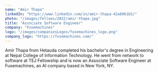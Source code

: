 ```yaml
---
name: "Amir Thapa"
linkedIn: "https://www.linkedin.com/in/amir-thapa-42a8961b5/"
photo: "/images/fellows/2022/amir-thapa.jpg"
title: "Associate Software Engineer"
company: "Fusemachines"
logo: "/images/companiesLogos/fusemachines_logo.png"
company_logo: "https://fusemachines.com/"
---
```


Amir Thapa from Hetauda completed his bachelor's degree in Engineering at Nepal College of Information Technology. He went from network to software at TEJ Fellowship and is now an Associate Software Engineer at Fusemachines, an AI company based in New York, NY.
